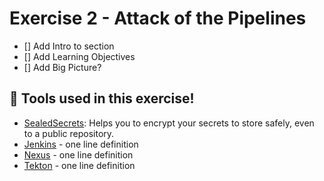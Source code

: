 # Exercise 2 - Attack of the Pipelines

- [] Add Intro to section
- [] Add Learning Objectives
- [] Add Big Picture?

## 🔨 Tools used in this exercise!
* [SealedSecrets](https://github.com/bitnami-labs/sealed-secrets): Helps you to encrypt your secrets to store safely, even to a public repository.
* [Jenkins](https://www.jenkins.io/) - one line definition
* [Nexus](https://github.com/sonatype/nexus-public) - one line definition
* [Tekton](https://tekton.dev/) - one line definition